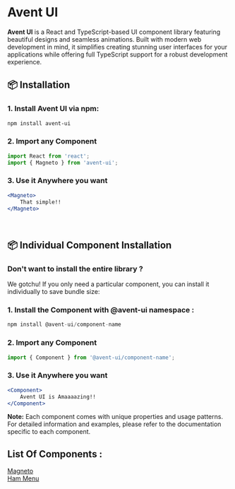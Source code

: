 # Avent UI

**Avent UI** is a React and TypeScript-based UI component library featuring beautiful designs and seamless animations. Built with modern web development in mind, it simplifies creating stunning user interfaces for your applications while offering full TypeScript support for a robust development experience.


## 📦 Installation

### 1. Install Avent UI via npm:

```bash
npm install avent-ui
```

### 2. Import any Component

```jsx
import React from 'react';
import { Magneto } from 'avent-ui';

```
### 3. Use it Anywhere you want

```jsx
<Magneto>
    That simple!!
</Magneto>
```
<br/>

## 📦 Individual Component Installation
### Don't want to install the entire library ?
We gotchu! If you only need a particular component, you can install it individually to save bundle size:

### 1. Install the Component with @avent-ui namespace :

```jsx
npm install @avent-ui/component-name
```

### 2. Import any Component

```jsx
import { Component } from '@avent-ui/component-name';

```
### 3. Use it Anywhere you want

```jsx
<Component>
    Avent UI is Amaaaazing!!
</Component>
```
 **Note:** Each component comes with unique properties and usage patterns. For detailed information and examples, please refer to the documentation specific to each component.

 ## List Of Components : 
 [Magneto ](src/components/Magneto/README.md) <br/>
 [Ham Menu](src/components/ham-menu/README.md)

